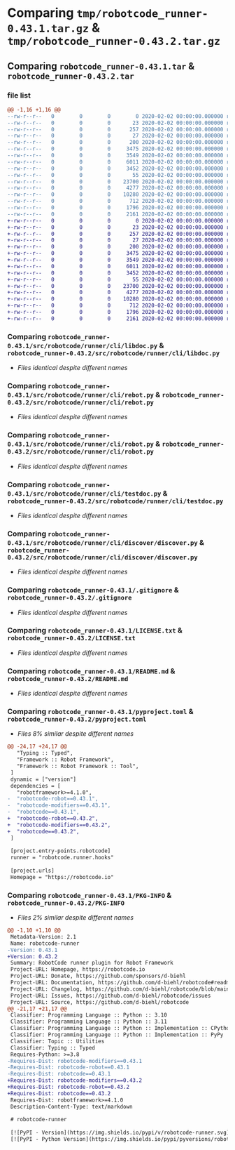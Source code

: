 # Comparing `tmp/robotcode_runner-0.43.1.tar.gz` & `tmp/robotcode_runner-0.43.2.tar.gz`

## Comparing `robotcode_runner-0.43.1.tar` & `robotcode_runner-0.43.2.tar`

### file list

```diff
@@ -1,16 +1,16 @@
--rw-r--r--   0        0        0        0 2020-02-02 00:00:00.000000 robotcode_runner-0.43.1/src/robotcode/runner/__init__.py
--rw-r--r--   0        0        0       23 2020-02-02 00:00:00.000000 robotcode_runner-0.43.1/src/robotcode/runner/__version__.py
--rw-r--r--   0        0        0      257 2020-02-02 00:00:00.000000 robotcode_runner-0.43.1/src/robotcode/runner/hooks.py
--rw-r--r--   0        0        0       27 2020-02-02 00:00:00.000000 robotcode_runner-0.43.1/src/robotcode/runner/py.typed
--rw-r--r--   0        0        0      200 2020-02-02 00:00:00.000000 robotcode_runner-0.43.1/src/robotcode/runner/cli/__init__.py
--rw-r--r--   0        0        0     3475 2020-02-02 00:00:00.000000 robotcode_runner-0.43.1/src/robotcode/runner/cli/libdoc.py
--rw-r--r--   0        0        0     3549 2020-02-02 00:00:00.000000 robotcode_runner-0.43.1/src/robotcode/runner/cli/rebot.py
--rw-r--r--   0        0        0     6011 2020-02-02 00:00:00.000000 robotcode_runner-0.43.1/src/robotcode/runner/cli/robot.py
--rw-r--r--   0        0        0     3452 2020-02-02 00:00:00.000000 robotcode_runner-0.43.1/src/robotcode/runner/cli/testdoc.py
--rw-r--r--   0        0        0       55 2020-02-02 00:00:00.000000 robotcode_runner-0.43.1/src/robotcode/runner/cli/discover/__init__.py
--rw-r--r--   0        0        0    23700 2020-02-02 00:00:00.000000 robotcode_runner-0.43.1/src/robotcode/runner/cli/discover/discover.py
--rw-r--r--   0        0        0     4277 2020-02-02 00:00:00.000000 robotcode_runner-0.43.1/.gitignore
--rw-r--r--   0        0        0    10280 2020-02-02 00:00:00.000000 robotcode_runner-0.43.1/LICENSE.txt
--rw-r--r--   0        0        0      712 2020-02-02 00:00:00.000000 robotcode_runner-0.43.1/README.md
--rw-r--r--   0        0        0     1796 2020-02-02 00:00:00.000000 robotcode_runner-0.43.1/pyproject.toml
--rw-r--r--   0        0        0     2161 2020-02-02 00:00:00.000000 robotcode_runner-0.43.1/PKG-INFO
+-rw-r--r--   0        0        0        0 2020-02-02 00:00:00.000000 robotcode_runner-0.43.2/src/robotcode/runner/__init__.py
+-rw-r--r--   0        0        0       23 2020-02-02 00:00:00.000000 robotcode_runner-0.43.2/src/robotcode/runner/__version__.py
+-rw-r--r--   0        0        0      257 2020-02-02 00:00:00.000000 robotcode_runner-0.43.2/src/robotcode/runner/hooks.py
+-rw-r--r--   0        0        0       27 2020-02-02 00:00:00.000000 robotcode_runner-0.43.2/src/robotcode/runner/py.typed
+-rw-r--r--   0        0        0      200 2020-02-02 00:00:00.000000 robotcode_runner-0.43.2/src/robotcode/runner/cli/__init__.py
+-rw-r--r--   0        0        0     3475 2020-02-02 00:00:00.000000 robotcode_runner-0.43.2/src/robotcode/runner/cli/libdoc.py
+-rw-r--r--   0        0        0     3549 2020-02-02 00:00:00.000000 robotcode_runner-0.43.2/src/robotcode/runner/cli/rebot.py
+-rw-r--r--   0        0        0     6011 2020-02-02 00:00:00.000000 robotcode_runner-0.43.2/src/robotcode/runner/cli/robot.py
+-rw-r--r--   0        0        0     3452 2020-02-02 00:00:00.000000 robotcode_runner-0.43.2/src/robotcode/runner/cli/testdoc.py
+-rw-r--r--   0        0        0       55 2020-02-02 00:00:00.000000 robotcode_runner-0.43.2/src/robotcode/runner/cli/discover/__init__.py
+-rw-r--r--   0        0        0    23700 2020-02-02 00:00:00.000000 robotcode_runner-0.43.2/src/robotcode/runner/cli/discover/discover.py
+-rw-r--r--   0        0        0     4277 2020-02-02 00:00:00.000000 robotcode_runner-0.43.2/.gitignore
+-rw-r--r--   0        0        0    10280 2020-02-02 00:00:00.000000 robotcode_runner-0.43.2/LICENSE.txt
+-rw-r--r--   0        0        0      712 2020-02-02 00:00:00.000000 robotcode_runner-0.43.2/README.md
+-rw-r--r--   0        0        0     1796 2020-02-02 00:00:00.000000 robotcode_runner-0.43.2/pyproject.toml
+-rw-r--r--   0        0        0     2161 2020-02-02 00:00:00.000000 robotcode_runner-0.43.2/PKG-INFO
```

### Comparing `robotcode_runner-0.43.1/src/robotcode/runner/cli/libdoc.py` & `robotcode_runner-0.43.2/src/robotcode/runner/cli/libdoc.py`

 * *Files identical despite different names*

### Comparing `robotcode_runner-0.43.1/src/robotcode/runner/cli/rebot.py` & `robotcode_runner-0.43.2/src/robotcode/runner/cli/rebot.py`

 * *Files identical despite different names*

### Comparing `robotcode_runner-0.43.1/src/robotcode/runner/cli/robot.py` & `robotcode_runner-0.43.2/src/robotcode/runner/cli/robot.py`

 * *Files identical despite different names*

### Comparing `robotcode_runner-0.43.1/src/robotcode/runner/cli/testdoc.py` & `robotcode_runner-0.43.2/src/robotcode/runner/cli/testdoc.py`

 * *Files identical despite different names*

### Comparing `robotcode_runner-0.43.1/src/robotcode/runner/cli/discover/discover.py` & `robotcode_runner-0.43.2/src/robotcode/runner/cli/discover/discover.py`

 * *Files identical despite different names*

### Comparing `robotcode_runner-0.43.1/.gitignore` & `robotcode_runner-0.43.2/.gitignore`

 * *Files identical despite different names*

### Comparing `robotcode_runner-0.43.1/LICENSE.txt` & `robotcode_runner-0.43.2/LICENSE.txt`

 * *Files identical despite different names*

### Comparing `robotcode_runner-0.43.1/README.md` & `robotcode_runner-0.43.2/README.md`

 * *Files identical despite different names*

### Comparing `robotcode_runner-0.43.1/pyproject.toml` & `robotcode_runner-0.43.2/pyproject.toml`

 * *Files 8% similar despite different names*

```diff
@@ -24,17 +24,17 @@
   "Typing :: Typed",
   "Framework :: Robot Framework",
   "Framework :: Robot Framework :: Tool",
 ]
 dynamic = ["version"]
 dependencies = [
   "robotframework>=4.1.0",
-  "robotcode-robot==0.43.1",
-  "robotcode-modifiers==0.43.1",
-  "robotcode==0.43.1",
+  "robotcode-robot==0.43.2",
+  "robotcode-modifiers==0.43.2",
+  "robotcode==0.43.2",
 ]
 
 [project.entry-points.robotcode]
 runner = "robotcode.runner.hooks"
 
 [project.urls]
 Homepage = "https://robotcode.io"
```

### Comparing `robotcode_runner-0.43.1/PKG-INFO` & `robotcode_runner-0.43.2/PKG-INFO`

 * *Files 2% similar despite different names*

```diff
@@ -1,10 +1,10 @@
 Metadata-Version: 2.1
 Name: robotcode-runner
-Version: 0.43.1
+Version: 0.43.2
 Summary: RobotCode runner plugin for Robot Framework
 Project-URL: Homepage, https://robotcode.io
 Project-URL: Donate, https://github.com/sponsors/d-biehl
 Project-URL: Documentation, https://github.com/d-biehl/robotcode#readme
 Project-URL: Changelog, https://github.com/d-biehl/robotcode/blob/main/CHANGELOG.md
 Project-URL: Issues, https://github.com/d-biehl/robotcode/issues
 Project-URL: Source, https://github.com/d-biehl/robotcode
@@ -21,17 +21,17 @@
 Classifier: Programming Language :: Python :: 3.10
 Classifier: Programming Language :: Python :: 3.11
 Classifier: Programming Language :: Python :: Implementation :: CPython
 Classifier: Programming Language :: Python :: Implementation :: PyPy
 Classifier: Topic :: Utilities
 Classifier: Typing :: Typed
 Requires-Python: >=3.8
-Requires-Dist: robotcode-modifiers==0.43.1
-Requires-Dist: robotcode-robot==0.43.1
-Requires-Dist: robotcode==0.43.1
+Requires-Dist: robotcode-modifiers==0.43.2
+Requires-Dist: robotcode-robot==0.43.2
+Requires-Dist: robotcode==0.43.2
 Requires-Dist: robotframework>=4.1.0
 Description-Content-Type: text/markdown
 
 # robotcode-runner
 
 [![PyPI - Version](https://img.shields.io/pypi/v/robotcode-runner.svg)](https://pypi.org/project/robotcode-runner)
 [![PyPI - Python Version](https://img.shields.io/pypi/pyversions/robotcode-runner.svg)](https://pypi.org/project/robotcode-runner)
```

